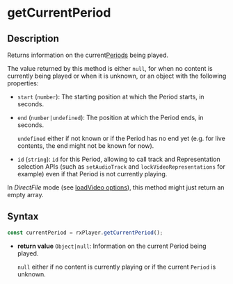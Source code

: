 # getCurrentPeriod

## Description

Returns information on the current[Periods](../Getting_Started/Glossary.md#period)
being played.

The value returned by this method is either `null`, for when no content is
currently being played or when it is unknown, or an object with the following
properties:

  - `start` (`number`): The starting position at which the Period starts, in
    seconds.

  - `end` (`number|undefined`): The position at which the Period ends, in
    seconds.

    `undefined` either if not known or if the Period has no end yet (e.g. for
    live contents, the end might not be known for now).

  - `id` (`string`): `id` for this Period, allowing to call track and
    Representation selection APIs (such as `setAudioTrack` and
    `lockVideoRepresentations` for example) even if that Period is not currently
    playing.

<div class="warning">
In <i>DirectFile</i> mode (see <a
href="../Loading_a_Content.md#transport">loadVideo options</a>),
this method might just return an empty array.
</div>

## Syntax

```js
const currentPeriod = rxPlayer.getCurrentPeriod();
```

  - **return value** `Object|null`: Information on the current Period being
    played.

    `null` either if no content is currently playing or if the current `Period`
    is unknown.

